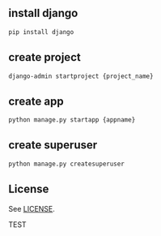 ## install django
```bash
pip install django
```

## create project
```bash
django-admin startproject {project_name}
```

## create app
```bash
python manage.py startapp {appname}
```

## create superuser
```bash
python manage.py createsuperuser
```

## License

See [LICENSE](LICENSE).

TEST
